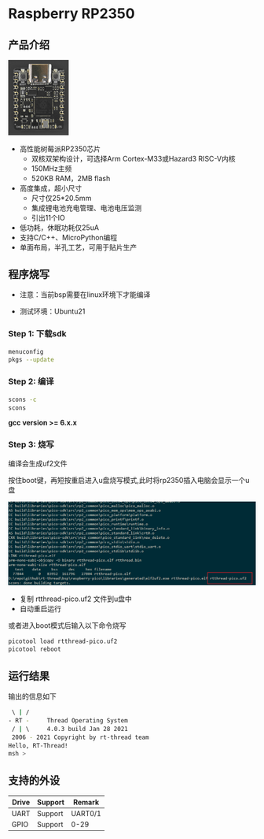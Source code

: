 # Raspberry RP2350

## 产品介绍



<img src="./figures/rp2350.png" alt="image-20250804204324351" style="zoom:50%;" />



- 高性能树莓派RP2350芯片
  - 双核双架构设计，可选择Arm Cortex-M33或Hazard3 RISC-V内核
  - 150MHz主频
  - 520KB RAM，2MB flash
- 高度集成，超小尺寸
  - 尺寸仅25*20.5mm
  - 集成锂电池充电管理、电池电压监测
  - 引出11个IO
- 低功耗，休眠功耗仅25uA
- 支持C/C++、MicroPython编程
- 单面布局，半孔工艺，可用于贴片生产



## 程序烧写

- 注意：当前bsp需要在linux环境下才能编译

- 测试环境：Ubuntu21

### Step 1: 下载sdk

```bash
menuconfig
pkgs --update
```

### Step 2: 编译

```bash
scons -c
scons
```

**gcc version >= 6.x.x**

### Step 3: 烧写

编译会生成uf2文件

按住boot键，再短按重启进入u盘烧写模式,此时将rp2350插入电脑会显示一个u盘

![elf2uf2](figures/elf2uf2.png)

- 复制 rtthread-pico.uf2 文件到u盘中
- 自动重启运行

或者进入boot模式后输入以下命令烧写

```bash
picotool load rtthread-pico.uf2
picotool reboot
```

## 运行结果

输出的信息如下

```bash
 \ | /
- RT -     Thread Operating System
 / | \     4.0.3 build Jan 28 2021
 2006 - 2021 Copyright by rt-thread team
Hello, RT-Thread!
msh >
```

## 支持的外设

| Drive | Support | Remark  |
| ----- | ------- | ------- |
| UART  | Support | UART0/1 |
| GPIO  | Support | 0-29    |
